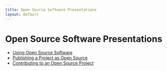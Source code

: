 ```yaml
---
title: Open Source Software Presentations
layout: default
---
```


# Open Source Software Presentations

* [Using Open Source Software](using/index.html)
* [Publishing a Project as Open Source](publishing/index.html)
* [Contributing to an Open Source Project](contributions/index.html)
